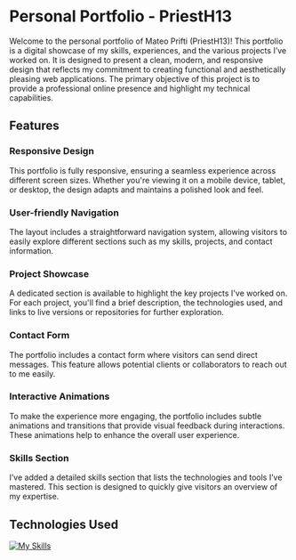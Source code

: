 # Personal Portfolio - PriestH13

Welcome to the personal portfolio of Mateo Prifti (PriestH13)! This portfolio is a digital showcase of my skills, experiences, and the various projects I’ve worked on. It is designed to present a clean, modern, and responsive design that reflects my commitment to creating functional and aesthetically pleasing web applications. The primary objective of this project is to provide a professional online presence and highlight my technical capabilities.

## Features

### Responsive Design
This portfolio is fully responsive, ensuring a seamless experience across different screen sizes. Whether you're viewing it on a mobile device, tablet, or desktop, the design adapts and maintains a polished look and feel.

### User-friendly Navigation
The layout includes a straightforward navigation system, allowing visitors to easily explore different sections such as my skills, projects, and contact information.

### Project Showcase
A dedicated section is available to highlight the key projects I've worked on. For each project, you'll find a brief description, the technologies used, and links to live versions or repositories for further exploration.

### Contact Form
The portfolio includes a contact form where visitors can send direct messages. This feature allows potential clients or collaborators to reach out to me easily.

### Interactive Animations
To make the experience more engaging, the portfolio includes subtle animations and transitions that provide visual feedback during interactions. These animations help to enhance the overall user experience.

### Skills Section
I’ve added a detailed skills section that lists the technologies and tools I’ve mastered. This section is designed to quickly give visitors an overview of my expertise.

## Technologies Used

[![My Skills](https://skillicons.dev/icons?i=js,html,css,python)](https://skillicons.dev)
